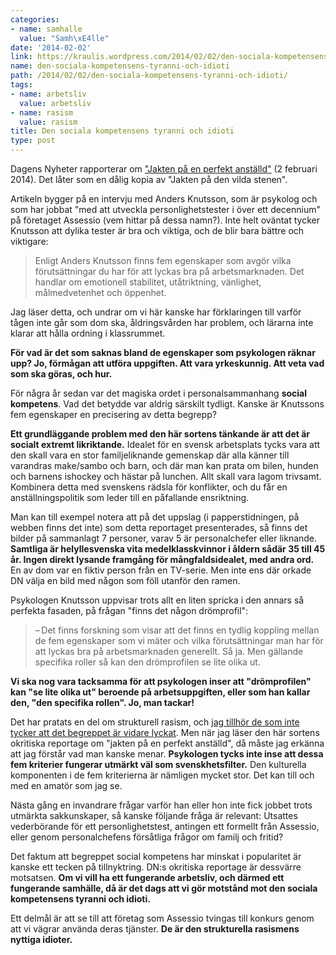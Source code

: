 ```yaml
---
categories:
- name: samhalle
  value: "Samh\xE4lle"
date: '2014-02-02'
link: https://kraulis.wordpress.com/2014/02/02/den-sociala-kompetensens-tyranni-och-idioti/
name: den-sociala-kompetensens-tyranni-och-idioti
path: /2014/02/02/den-sociala-kompetensens-tyranni-och-idioti/
tags:
- name: arbetsliv
  value: arbetsliv
- name: rasism
  value: rasism
title: Den sociala kompetensens tyranni och idioti
type: post
---
```

Dagens Nyheter rapporterar om ["Jakten på en perfekt anställd"](http://www.dn.se/ekonomi/jobb-karriar/jakten-pa-en-perfekt-anstalld/) (2 februari 2014). Det låter som en dålig kopia av "Jakten på den vilda stenen".

Artikeln bygger på en intervju med Anders Knutsson, som är psykolog och som har jobbat "med att utveckla personlighetstester i över ett decennium" på företaget Assessio (vem hittar på dessa namn?). Inte helt oväntat tycker Knutsson att dylika tester är bra och viktiga, och de blir bara bättre och viktigare:



> Enligt Anders Knutsson finns fem egenskaper som avgör vilka förutsättningar du har för att lyckas bra på arbetsmarknaden. Det handlar om emotionell stabilitet, utåtriktning, vänlighet, målmedvetenhet och öppenhet.

Jag läser detta, och undrar om vi här kanske har förklaringen till varför tågen inte går som dom ska, åldringsvården har problem, och lärarna inte klarar att hålla ordning i klassrummet.

**För vad är det som saknas bland de egenskaper som psykologen räknar upp? Jo, förmågan att utföra uppgiften. Att vara yrkeskunnig. Att veta vad som ska göras, och hur.**

För några år sedan var det magiska ordet i personalsammanhang **social kompetens**. Vad det betydde var aldrig särskilt tydligt. Kanske är Knutssons fem egenskaper en precisering av detta begrepp?

**Ett grundläggande problem med den här sortens tänkande är att det är socialt extremt likriktande.** Idealet för en svensk arbetsplats tycks vara att den skall vara en stor familjeliknande gemenskap där alla känner till varandras make/sambo och barn, och där man kan prata om bilen, hunden och barnens ishockey och hästar på lunchen. Allt skall vara lagom trivsamt. Kombinera detta med svenskens rädsla för konflikter, och du får en anställningspolitik som leder till en påfallande ensriktning.

Man kan till exempel notera att på det uppslag (i papperstidningen, på webben finns det inte) som detta reportaget presenterades, så finns det bilder på sammanlagt 7 personer, varav 5 är personalchefer eller liknande. **Samtliga är helyllesvenska vita medelklasskvinnor i åldern sådär 35 till 45 år. Ingen direkt lysande framgång för mångfaldsidealet, med andra ord.** En av dom var en fiktiv person från en TV-serie. Men inte ens där orkade DN välja en bild med någon som föll utanför den ramen.

Psykologen Knutsson uppvisar trots allt en liten spricka i den annars så perfekta fasaden, på frågan "finns det någon drömprofil":

> – Det finns forskning som visar att det finns en tydlig koppling mellan de fem egenskaper som vi mäter och vilka förutsättningar man har för att lyckas bra på arbetsmarknaden generellt. Så ja. Men gällande specifika roller så kan den drömprofilen se lite olika ut.

**Vi ska nog vara tacksamma för att psykologen inser att "drömprofilen" kan "se lite olika ut" beroende på arbetsuppgiften, eller som han kallar den, "den specifika rollen". Jo, man tackar!**

Det har pratats en del om strukturell rasism, och [jag tillhör de som inte tycker att det begreppet är vidare lyckat](/posts/). Men när jag läser den här sortens okritiska reportage om "jakten på en perfekt anställd", då måste jag erkänna att jag förstår vad man kanske menar. **Psykologen tycks inte inse att dessa fem kriterier fungerar utmärkt väl som svenskhetsfilter.** Den kulturella komponenten i de fem kriterierna är nämligen mycket stor. Det kan till och med en amatör som jag se.

Nästa gång en invandrare frågar varför han eller hon inte fick jobbet trots utmärkta sakkunskaper, så kanske följande fråga är relevant: Utsattes vederbörande för ett personlighetstest, antingen ett formellt från Assessio, eller genom personalchefens försåtliga frågor om familj och fritid?

Det faktum att begreppet social kompetens har minskat i popularitet är kanske ett tecken på tillnyktring. DN:s okritiska reportage är dessvärre motsatsen. **Om vi vill ha ett fungerande arbetsliv, och därmed ett fungerande samhälle, då är det dags att vi gör motstånd mot den sociala kompetensens tyranni och idioti.**

Ett delmål är att se till att företag som Assessio tvingas till konkurs genom att vi vägrar använda deras tjänster. **De är den strukturella rasismens nyttiga idioter.**

